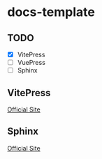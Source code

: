 # docs-template

## TODO

- [x] VitePress
- [ ] VuePress
- [ ] Sphinx

## VitePress

[Official Site](https://vitepress.vuejs.org/)

## Sphinx

[Official Site](https://www.sphinx-doc.org/)
